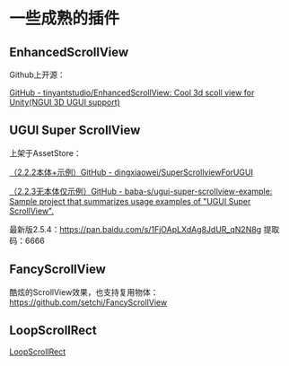 # 一些成熟的插件

## EnhancedScrollView

Github上开源：

[GitHub - tinyantstudio/EnhancedScrollView: Cool 3d scoll view for Unity(NGUI 3D UGUI support)](https://github.com/tinyantstudio/EnhancedScrollView)

## UGUI Super ScrollView

上架于AssetStore：

[（2.2.2本体+示例）GitHub - dingxiaowei/SuperScrollviewForUGUI](https://github.com/dingxiaowei/SuperScrollviewForUGUI/tree/main)

[（2.2.3无本体仅示例）GitHub - baba-s/ugui-super-scrollview-example: Sample project that summarizes usage examples of "UGUI Super ScrollView".](https://github.com/baba-s/ugui-super-scrollview-example)

最新版2.5.4：https://pan.baidu.com/s/1FjOApLXdAg8JdUR_qN2N8g 
提取码：6666 

## FancyScrollView

酷炫的ScrollView效果，也支持复用物体：https://github.com/setchi/FancyScrollView

## LoopScrollRect

[LoopScrollRect](https://github.com/qiankanglai/LoopScrollRect "LoopScrollRect")

